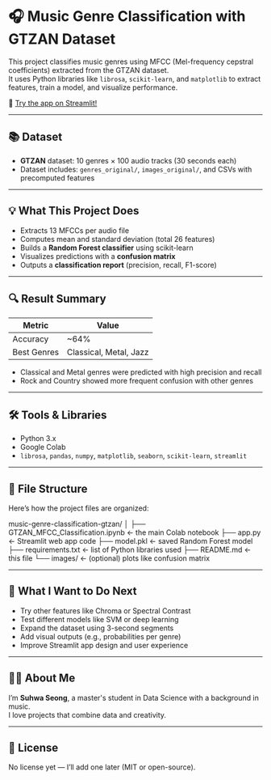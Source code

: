 # 🎧 Music Genre Classification with GTZAN Dataset

This project classifies music genres using MFCC (Mel-frequency cepstral coefficients) extracted from the GTZAN dataset.  
It uses Python libraries like `librosa`, `scikit-learn`, and `matplotlib` to extract features, train a model, and visualize performance.

🔗 [Try the app on Streamlit!](https://music-genre-classification-gtzan-kbaft4cdqz6hd69hxkuwas.streamlit.app/)

---

## 📚 Dataset
- **GTZAN** dataset: 10 genres × 100 audio tracks (30 seconds each)
- Dataset includes: `genres_original/`, `images_original/`, and CSVs with precomputed features

---

## 💡 What This Project Does
- Extracts 13 MFCCs per audio file
- Computes mean and standard deviation (total 26 features)
- Builds a **Random Forest classifier** using scikit-learn
- Visualizes predictions with a **confusion matrix**
- Outputs a **classification report** (precision, recall, F1-score)

---

## 🔍 Result Summary

| Metric         | Value    |
|----------------|----------|
| Accuracy       | ~64%     |
| Best Genres    | Classical, Metal, Jazz |

- Classical and Metal genres were predicted with high precision and recall  
- Rock and Country showed more frequent confusion with other genres

---

## 🛠 Tools & Libraries

- Python 3.x  
- Google Colab  
- `librosa`, `pandas`, `numpy`, `matplotlib`, `seaborn`, `scikit-learn`, `streamlit`

---

## 📁 File Structure

Here’s how the project files are organized:

music-genre-classification-gtzan/
│
├── GTZAN_MFCC_Classification.ipynb ← the main Colab notebook
├── app.py ← Streamlit web app code
├── model.pkl ← saved Random Forest model
├── requirements.txt ← list of Python libraries used
├── README.md ← this file
└── images/ ← (optional) plots like confusion matrix


---

## 🚀 What I Want to Do Next

- Try other features like Chroma or Spectral Contrast  
- Test different models like SVM or deep learning  
- Expand the dataset using 3-second segments  
- Add visual outputs (e.g., probabilities per genre)  
- Improve Streamlit app design and user experience  

---

## 👩‍💻 About Me

I’m **Suhwa Seong**, a master's student in Data Science with a background in music.  
I love projects that combine data and creativity.

---

## 📜 License

No license yet — I’ll add one later (MIT or open-source).
